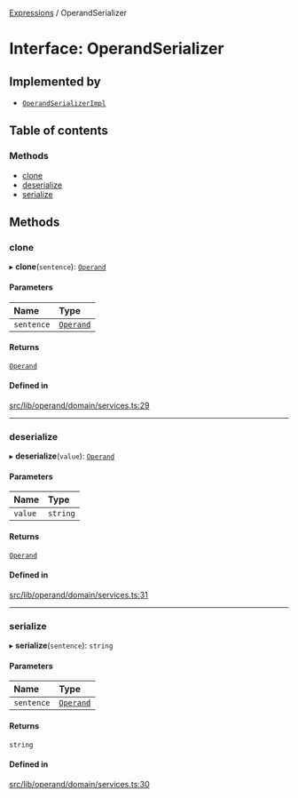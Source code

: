 [Expressions](../README.md) / OperandSerializer

# Interface: OperandSerializer

## Implemented by

- [`OperandSerializerImpl`](../classes/OperandSerializerImpl.md)

## Table of contents

### Methods

- [clone](OperandSerializer.md#clone)
- [deserialize](OperandSerializer.md#deserialize)
- [serialize](OperandSerializer.md#serialize)

## Methods

### clone

▸ **clone**(`sentence`): [`Operand`](../classes/Operand.md)

#### Parameters

| Name | Type |
| :------ | :------ |
| `sentence` | [`Operand`](../classes/Operand.md) |

#### Returns

[`Operand`](../classes/Operand.md)

#### Defined in

[src/lib/operand/domain/services.ts:29](https://github.com/FlavioLionelRita/3xpr/blob/79b98e7/src/lib/operand/domain/services.ts#L29)

___

### deserialize

▸ **deserialize**(`value`): [`Operand`](../classes/Operand.md)

#### Parameters

| Name | Type |
| :------ | :------ |
| `value` | `string` |

#### Returns

[`Operand`](../classes/Operand.md)

#### Defined in

[src/lib/operand/domain/services.ts:31](https://github.com/FlavioLionelRita/3xpr/blob/79b98e7/src/lib/operand/domain/services.ts#L31)

___

### serialize

▸ **serialize**(`sentence`): `string`

#### Parameters

| Name | Type |
| :------ | :------ |
| `sentence` | [`Operand`](../classes/Operand.md) |

#### Returns

`string`

#### Defined in

[src/lib/operand/domain/services.ts:30](https://github.com/FlavioLionelRita/3xpr/blob/79b98e7/src/lib/operand/domain/services.ts#L30)
